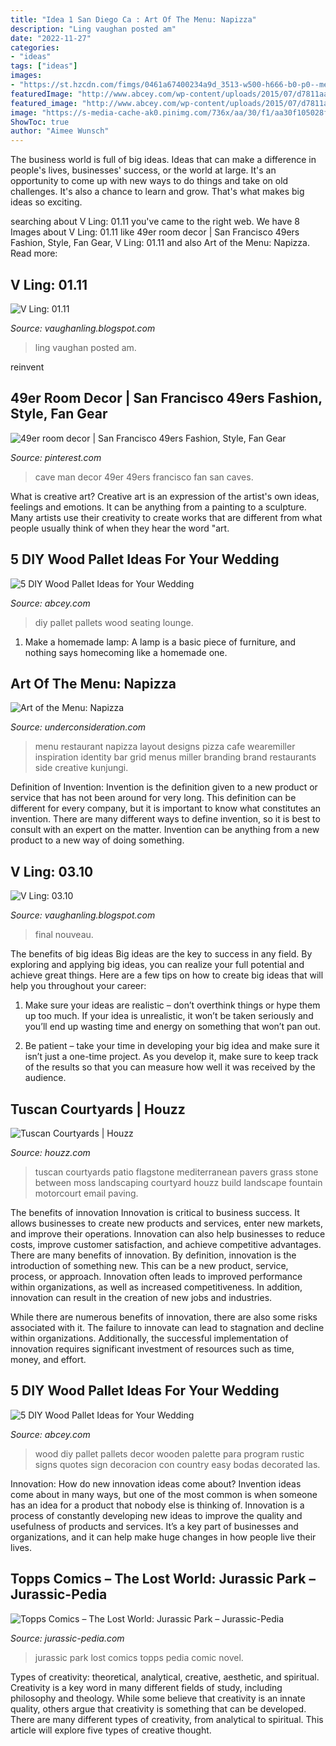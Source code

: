 ```yaml
---
title: "Idea 1 San Diego Ca : Art Of The Menu: Napizza"
description: "Ling vaughan posted am"
date: "2022-11-27"
categories:
- "ideas"
tags: ["ideas"]
images:
- "https://st.hzcdn.com/fimgs/0461a67400234a9d_3513-w500-h666-b0-p0--mediterranean-patio.jpg"
featuredImage: "http://www.abcey.com/wp-content/uploads/2015/07/d7811aaf7f7b611b1e61c7b6e27d0b07.jpg"
featured_image: "http://www.abcey.com/wp-content/uploads/2015/07/d7811aaf7f7b611b1e61c7b6e27d0b07.jpg"
image: "https://s-media-cache-ak0.pinimg.com/736x/aa/30/f1/aa30f105028f851dca544504a15e25e3.jpg"
ShowToc: true
author: "Aimee Wunsch"
---
```



The business world is full of big ideas. Ideas that can make a difference in people's lives, businesses' success, or the world at large. It's an opportunity to come up with new ways to do things and take on old challenges. It's also a chance to learn and grow. That's what makes big ideas so exciting.

	

		
searching about V Ling: 01.11 you've came to the right web. We have 8 Images about V Ling: 01.11 like 49er room decor | San Francisco 49ers Fashion, Style, Fan Gear, V Ling: 01.11 and also Art of the Menu: Napizza. Read more:
		
    
## V Ling: 01.11

<img loading=lazy src="https://4.bp.blogspot.com/_annTPGBcsB4/TUUN6E3R7RI/AAAAAAAAEMk/HV8_6Jkf66g/s1600/IMGP7490.JPG" onerror="this.onerror=null;this.src='https://tse2.mm.bing.net/th?id=OIP.AXV22Q_zJynpfZcOHx_RFAHaLI&amp;pid=15.1';" alt="V Ling: 01.11">

_Source: vaughanling.blogspot.com_

>ling vaughan posted am. 

	

reinvent

    
## 49er Room Decor | San Francisco 49ers Fashion, Style, Fan Gear

<img loading=lazy src="https://s-media-cache-ak0.pinimg.com/736x/aa/30/f1/aa30f105028f851dca544504a15e25e3.jpg" onerror="this.onerror=null;this.src='https://tse4.mm.bing.net/th?id=OIP.mXnxIR7hMjTu2WjIB9IUugHaE7&amp;pid=15.1';" alt="49er room decor | San Francisco 49ers Fashion, Style, Fan Gear">

_Source: pinterest.com_

>cave man decor 49er 49ers francisco fan san caves. 

	

What is creative art?
Creative art is an expression of the artist's own ideas, feelings and emotions. It can be anything from a painting to a sculpture. Many artists use their creativity to create works that are different from what people usually think of when they hear the word "art.

    
## 5 DIY Wood Pallet Ideas For Your Wedding

<img loading=lazy src="https://i1.wp.com/www.abcey.com/wp-content/uploads/2015/07/c2b52ac675cf9943917f9c2fc79ad173.jpg" onerror="this.onerror=null;this.src='https://tse3.mm.bing.net/th?id=OIP.JFjaWqSF573E9bvmkbQpawHaLG&amp;pid=15.1';" alt="5 DIY Wood Pallet Ideas for Your Wedding">

_Source: abcey.com_

>diy pallet pallets wood seating lounge. 

	

1. Make a homemade lamp: A lamp is a basic piece of furniture, and nothing says homecoming like a homemade one.

    
## Art Of The Menu: Napizza

<img loading=lazy src="https://www.underconsideration.com/artofthemenu/project_images/napizza_PHOTO_03.jpg" onerror="this.onerror=null;this.src='https://tse3.mm.bing.net/th?id=OIP.dpjlvy7HstwxsOhNducnsgHaLH&amp;pid=15.1';" alt="Art of the Menu: Napizza">

_Source: underconsideration.com_

>menu restaurant napizza layout designs pizza cafe wearemiller inspiration identity bar grid menus miller branding brand restaurants side creative kunjungi. 

	

Definition of Invention:
Invention is the definition given to a new product or service that has not been around for very long. This definition can be different for every company, but it is important to know what constitutes an invention. There are many different ways to define invention, so it is best to consult with an expert on the matter. Invention can be anything from a new product to a new way of doing something.

    
## V Ling: 03.10

<img loading=lazy src="https://3.bp.blogspot.com/_annTPGBcsB4/S67j-5JDkuI/AAAAAAAADLg/qZuuLd5-Xi0/s1600/Rear-Finalb.jpg" onerror="this.onerror=null;this.src='https://tse4.mm.bing.net/th?id=OIP.r_cVWfvNbndxGTGfJdDDBwHaEK&amp;pid=15.1';" alt="V Ling: 03.10">

_Source: vaughanling.blogspot.com_

>final nouveau. 

	

The benefits of big ideas
Big ideas are the key to success in any field. By exploring and applying big ideas, you can realize your full potential and achieve great things. Here are a few tips on how to create big ideas that will help you throughout your career:
1. Make sure your ideas are realistic – don’t overthink things or hype them up too much. If your idea is unrealistic, it won’t be taken seriously and you’ll end up wasting time and energy on something that won’t pan out.

2. Be patient – take your time in developing your big idea and make sure it isn’t just a one-time project. As you develop it, make sure to keep track of the results so that you can measure how well it was received by the audience.


    
## Tuscan Courtyards | Houzz

<img loading=lazy src="https://st.hzcdn.com/fimgs/0461a67400234a9d_3513-w500-h666-b0-p0--mediterranean-patio.jpg" onerror="this.onerror=null;this.src='https://tse1.mm.bing.net/th?id=OIP.s4brQ9QnexEMrgZY-d0X9gHaJ3&amp;pid=15.1';" alt="Tuscan Courtyards | Houzz">

_Source: houzz.com_

>tuscan courtyards patio flagstone mediterranean pavers grass stone between moss landscaping courtyard houzz build landscape fountain motorcourt email paving. 

	

The benefits of innovation
Innovation is critical to business success. It allows businesses to create new products and services, enter new markets, and improve their operations. Innovation can also help businesses to reduce costs, improve customer satisfaction, and achieve competitive advantages.
There are many benefits of innovation. By definition, innovation is the introduction of something new. This can be a new product, service, process, or approach. Innovation often leads to improved performance within organizations, as well as increased competitiveness. In addition, innovation can result in the creation of new jobs and industries.

While there are numerous benefits of innovation, there are also some risks associated with it. The failure to innovate can lead to stagnation and decline within organizations. Additionally, the successful implementation of innovation requires significant investment of resources such as time, money, and effort.

    
## 5 DIY Wood Pallet Ideas For Your Wedding

<img loading=lazy src="http://www.abcey.com/wp-content/uploads/2015/07/d7811aaf7f7b611b1e61c7b6e27d0b07.jpg" onerror="this.onerror=null;this.src='https://tse2.mm.bing.net/th?id=OIP.IzurepmX19CZfYP2fj8p-wHaLH&amp;pid=15.1';" alt="5 DIY Wood Pallet Ideas for Your Wedding">

_Source: abcey.com_

>wood diy pallet pallets decor wooden palette para program rustic signs quotes sign decoracion con country easy bodas decorated las. 

	

Innovation: How do new innovation ideas come about?
Invention ideas come about in many ways, but one of the most common is when someone has an idea for a product that nobody else is thinking of. Innovation is a process of constantly developing new ideas to improve the quality and usefulness of products and services. It’s a key part of businesses and organizations, and it can help make huge changes in how people live their lives.

    
## Topps Comics – The Lost World: Jurassic Park – Jurassic-Pedia

<img loading=lazy src="https://jurassic-pedia.com/comics/tlw/tlwgn.jpg" onerror="this.onerror=null;this.src='https://tse3.mm.bing.net/th?id=OIP.NtgFvlg7kiKweAKTQMjBGQAAAA&amp;pid=15.1';" alt="Topps Comics – The Lost World: Jurassic Park – Jurassic-Pedia">

_Source: jurassic-pedia.com_

>jurassic park lost comics topps pedia comic novel. 

	

Types of creativity: theoretical, analytical, creative, aesthetic, and spiritual.
Creativity is a key word in many different fields of study, including philosophy and theology. While some believe that creativity is an innate quality, others argue that creativity is something that can be developed. There are many different types of creativity, from analytical to spiritual. This article will explore five types of creative thought.

